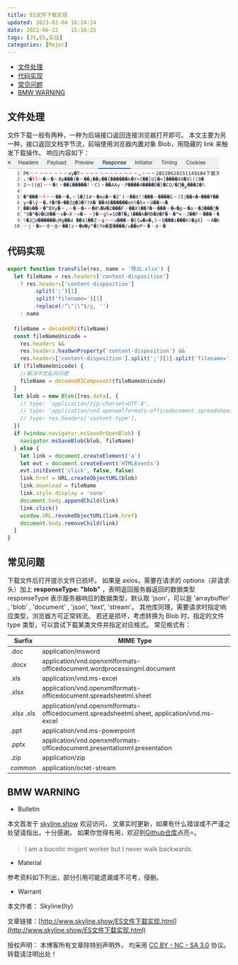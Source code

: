 ```yaml
---
title: ES文件下载实现
updated: 2023-02-04	16:24:24
date: 2022-06-22	15:16:25
tags: [JS,ES,实战]
categories: [Major]
---
```

            
            

<!-- @import "[TOC]" {cmd="toc" depthFrom=1 depthTo=6 orderedList=false} -->

<!-- code_chunk_output -->

  - [文件处理](#文件处理)
  - [代码实现](#代码实现)
  - [常见问题](#常见问题)
  - [BMW WARNING](#bmw-warning)

<!-- /code_chunk_output -->

## 文件处理

文件下载一般有两种，一种为后端接口返回连接浏览器打开即可。
本文主要为另一种，接口返回文档字节流，前端使用浏览器内置对象 Blob，用隐藏的 link 来触发下载操作。
响应内容如下：
![ES文件下载实现20220628151413](https://raw.githubusercontent.com/skylinety/blog-pics/master/imgs/ES%E6%96%87%E4%BB%B6%E4%B8%8B%E8%BD%BD%E5%AE%9E%E7%8E%B020220628151413.png)

## 代码实现

```js
export function transFile(res, name = '导出.xlsx') {
  let fileName = res.headers['content-disposition']
    ? res.headers['content-disposition']
        .split(';')[1]
        .split('filename=')[1]
        .replace(/^\"|\"$/g, '')
    : name

  fileName = decodeURI(fileName)
  const fileNameUnicode =
    res.headers &&
    res.headers.hasOwnProperty('content-disposition') &&
    res.headers['content-disposition'].split(';')[1].split('filename=')[1]
  if (fileNameUnicode) {
    //解决中文乱码问题
    fileName = decodeURIComponent(fileNameUnicode)
  }
  let blob = new Blob([res.data], {
    // type: 'application/zip;charset=UTF-8',
    // type: 'application/vnd.openxmlformats-officedocument.spreadsheetml.sheet, application/vnd.ms-excel',
    // type: res.headers['content-type'],
  })
  if (window.navigator.msSaveOrOpenBlob) {
    navigator.msSaveBlob(blob, fileName)
  } else {
    let link = document.createElement('a')
    let evt = document.createEvent('HTMLEvents')
    evt.initEvent('click', false, false)
    link.href = URL.createObjectURL(blob)
    link.download = fileName
    link.style.display = 'none'
    document.body.appendChild(link)
    link.click()
    window.URL.revokeObjectURL(link.href)
    document.body.removeChild(link)
  }
}
```

## 常见问题
<!--more-->

下载文件后打开提示文件已损坏。
如果是 axios，需要在请求的 options（非请求头）加上 **responseType: "blob"** ，表明返回服务器返回的数据类型
responseType 表示服务器响应的数据类型，默认取 'json'，可以是 'arraybuffer' , 'blob' , 'document' , 'json', 'text', 'stream'。
其他库同理，需要请求时指定响应类型，浏览器方可正常转流。
若还是损坏，考虑转换为 Blob 时，指定的文件 type 类型，可以尝试下载某类文件并指定对应格式。
常见格式有：

| Surfix     | MIME Type                                                                                   |
| ---------- | ------------------------------------------------------------------------------------------- |
| .doc       | application/msword                                                                          |
| .docx      | application/vnd.openxmlformats-officedocument.wordprocessingml.document                     |
| .xls       | application/vnd.ms-excel                                                                    |
| .xlsx      | application/vnd.openxmlformats-officedocument.spreadsheetml.sheet                           |
| .xlsx .xls | application/vnd.openxmlformats-officedocument.spreadsheetml.sheet, application/vnd.ms-excel |
| .ppt       | application/vnd.ms-powerpoint                                                               |
| .pptx      | application/vnd.openxmlformats-officedocument.presentationml.presentation                   |
| .zip       | application/zip                                                                             |
| common     | application/octet-stream                                                                    |

## BMW WARNING

- Bulletin

本文首发于 [skyline.show](http://www.skyline.show) 欢迎访问，
文章实时更新，如果有什么错误或不严谨之处望请指出，十分感谢。
如果你觉得有用，欢迎到[Github仓库](https://github.com/skylinety/Blog)点亮⭐️。

> I am a bucolic migant worker but I never walk backwards.

- Material

参考资料如下列出，部分引用可能遗漏或不可考，侵删。

>  

- Warrant

本文作者： Skyline(lty)

文章链接：[http://www.skyline.show/ES文件下载实现.html](http://www.skyline.show/ES文件下载实现.html)

授权声明： 本博客所有文章除特别声明外， 均采用 [CC BY - NC - SA 3.0](https://creativecommons.org/licenses/by-nc-sa/3.0/deed.zh) 协议。 转载请注明出处！
